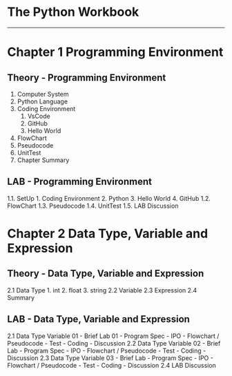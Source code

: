 # The Python Workbook
---
# Chapter 1 Programming Environment
## Theory - Programming Environment
1. Computer System
2. Python Language
3. Coding Environment
    1. VsCode
    2. GitHub
    3. Hello World
4. FlowChart
5. Pseudocode
6. UnitTest
7. Chapter Summary

## LAB - Programming Environment
1.1. SetUp
    1. Coding Environment
    2. Python
    3. Hello World
    4. GitHub
1.2. FlowChart
1.3. Pseudocode
1.4. UnitTest
1.5. LAB Discussion


# Chapter 2  Data Type, Variable and Expression
## Theory - Data Type, Variable and Expression
2.1 Data Type
    1. int
    2. float 
    3. string
2.2 Variable
2.3 Expression
2.4 Summary

## LAB - Data Type, Variable and Expression
2.1 Data Type Variable 01
     - Brief Lab 01
     - Program  Spec
     - IPO
     - Flowchart / Pseudocode
     - Test
     - Coding
     - Discussion
2.2 Data Type Variable 02
     - Brief Lab 
     - Program  Spec
     - IPO
     - Flowchart / Pseudocode
     - Test
     - Coding
     - Discussion
2.3 Data Type Variable 03
     - Brief Lab 
     - Program  Spec
     - IPO
     - Flowchart / Pseudocode
     - Test
     - Coding
     - Discussion
2.4 LAB Discussion

